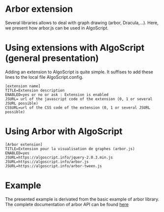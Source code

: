 Arbor extension
=======================
Several libraries allows to deal with graph drawing (arbor, Dracula,...). Here, we present how arbor.js can be used in AlgoScript.

# Using extensions with AlgoScript (general presentation)
Adding an extension to AlgoScript is quite simple. It suffises to add these lines to the local file AlgoScript.config. 

	[extension name]
	TITLE=Extension description
	ENABLED=yes or no or ask : Extension is enabled
	JSURL= url of the javascript code of the extension (0, 1 or several JSURL possible)
	CSSURL=url of the CSS code of the extension (0, 1 or several JSURL possible)

# Using Arbor with AlgoScript

	[Arbor extension]
	TITLE=Extension pour la visualisation de graphes (arbor.js)
	ENABLED=yes
	JSURL=https://algoscript.info/jquery-2.0.3.min.js
	JSURL=https://algoscript.info/arbor.js
	JSURL=https://algoscript.info/arbor-tween.js

# Example

The presented example is derivated from the basic example of arbor library.
The complete documentation of arbor API can be found [here](http://arborjs.org/ "arbor.js") 
